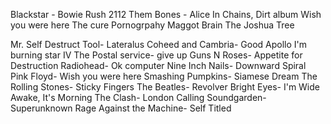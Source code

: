 Blackstar - Bowie
Rush 2112
Them Bones - Alice In Chains, Dirt album
Wish you were here
The cure Pornogrpahy
Maggot Brain
The Joshua Tree


Mr. Self Destruct
Tool- Lateralus
Coheed and Cambria- Good Apollo I'm burning star IV
The Postal service- give up
Guns N Roses- Appetite for Destruction
Radiohead- Ok computer
Nine Inch Nails- Downward Spiral
Pink Floyd- Wish you were here
Smashing Pumpkins- Siamese Dream
The Rolling Stones- Sticky Fingers
The Beatles- Revolver
Bright Eyes- I'm Wide Awake, It's Morning
The Clash- London Calling
Soundgarden- Superunknown
Rage Against the Machine- Self Titled